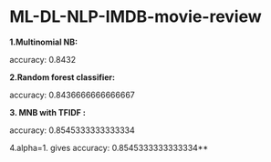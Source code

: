 # ML-DL-NLP-IMDB-movie-review


**1.Multinomial NB:**

accuracy: 0.8432

**2.Random forest classifier:**

accuracy: 0.8436666666666667

**3. MNB with TFIDF :**

accuracy: 0.8545333333333334

4.alpha=1. gives accuracy: 0.8545333333333334**
 
